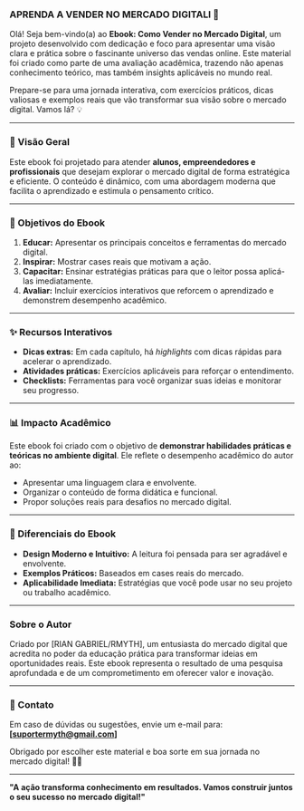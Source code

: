 ### **APRENDA A VENDER NO MERCADO DIGITALl** 🚀

Olá! Seja bem-vindo(a) ao **Ebook: Como Vender no Mercado Digital**, um projeto desenvolvido com dedicação e foco para apresentar uma visão clara e prática sobre o fascinante universo das vendas online. Este material foi criado como parte de uma avaliação acadêmica, trazendo não apenas conhecimento teórico, mas também insights aplicáveis no mundo real. 

Prepare-se para uma jornada interativa, com exercícios práticos, dicas valiosas e exemplos reais que vão transformar sua visão sobre o mercado digital. Vamos lá? 💡

---

### **📖 Visão Geral**
Este ebook foi projetado para atender **alunos, empreendedores e profissionais** que desejam explorar o mercado digital de forma estratégica e eficiente. O conteúdo é dinâmico, com uma abordagem moderna que facilita o aprendizado e estimula o pensamento crítico.

---

### **🎯 Objetivos do Ebook**
1. **Educar:** Apresentar os principais conceitos e ferramentas do mercado digital.  
2. **Inspirar:** Mostrar cases reais que motivam a ação.  
3. **Capacitar:** Ensinar estratégias práticas para que o leitor possa aplicá-las imediatamente.  
4. **Avaliar:** Incluir exercícios interativos que reforcem o aprendizado e demonstrem desempenho acadêmico.

---

### **✨ Recursos Interativos**
- **Dicas extras:** Em cada capítulo, há *highlights* com dicas rápidas para acelerar o aprendizado.  
- **Atividades práticas:** Exercícios aplicáveis para reforçar o entendimento.  
- **Checklists:** Ferramentas para você organizar suas ideias e monitorar seu progresso.  

---

### **📊 Impacto Acadêmico**
Este ebook foi criado com o objetivo de **demonstrar habilidades práticas e teóricas no ambiente digital**. Ele reflete o desempenho acadêmico do autor ao:  
- Apresentar uma linguagem clara e envolvente.  
- Organizar o conteúdo de forma didática e funcional.  
- Propor soluções reais para desafios no mercado digital.

---

### **📌 Diferenciais do Ebook**
- **Design Moderno e Intuitivo:** A leitura foi pensada para ser agradável e envolvente.  
- **Exemplos Práticos:** Baseados em cases reais do mercado.  
- **Aplicabilidade Imediata:** Estratégias que você pode usar no seu projeto ou trabalho acadêmico.  

---

### **Sobre o Autor**
Criado por [RIAN GABRIEL/RMYTH], um entusiasta do mercado digital que acredita no poder da educação prática para transformar ideias em oportunidades reais. Este ebook representa o resultado de uma pesquisa aprofundada e de um comprometimento em oferecer valor e inovação.

---

### **📧 Contato**
Em caso de dúvidas ou sugestões, envie um e-mail para: **[suportermyth@gmail.com]**  

Obrigado por escolher este material e boa sorte em sua jornada no mercado digital! 💼✨  

---  
**"A ação transforma conhecimento em resultados. Vamos construir juntos o seu sucesso no mercado digital!"**
